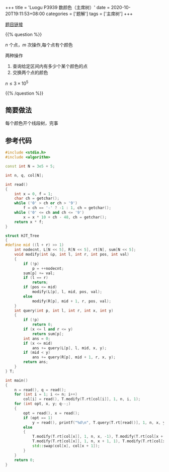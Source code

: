 +++
title = 'Luogu P3939 数颜色（主席树）'
date = 2020-10-20T19:11:53+08:00
categories = ['题解']
tags = ['主席树']
+++

[题目链接](https://www.luogu.com.cn/problem/P3939)

{{% question %}}

$n$ 个点，$m$ 次操作,每个点有个颜色

两种操作

1. 查询给定区间内有多少个某个颜色的点
2. 交换两个点的颜色

$n \le 3 \times 10^5$

{{% /question %}}

<!--more-->

## 简要做法

每个颜色开个线段树，完事

## 参考代码

```cpp
#include <stdio.h>
#include <algorithm>

const int N = 3e5 + 5;

int n, q, col[N];

int read()
{
    int x = 0, f = 1;
    char ch = getchar();
    while ('0' > ch or ch > '9')
        f = ch == '-' ? -1 : 1, ch = getchar();
    while ('0' <= ch and ch <= '9')
        x = x * 10 + ch - 48, ch = getchar();
    return x * f;
}

struct HJT_Tree
{
#define mid ((l + r) >> 1)
    int nodecnt, L[N << 5], R[N << 5], rt[N], sum[N << 5];
    void modify(int &p, int l, int r, int pos, int val)
    {
        if (!p)
            p = ++nodecnt;
        sum[p] += val;
        if (l == r)
            return;
        if (pos <= mid)
            modify(L[p], l, mid, pos, val);
        else
            modify(R[p], mid + 1, r, pos, val);
    }
    int query(int p, int l, int r, int x, int y)
    {
        if (!p)
            return 0;
        if (x <= l and r <= y)
            return sum[p];
        int ans = 0;
        if (x <= mid)
            ans += query(L[p], l, mid, x, y);
        if (mid < y)
            ans += query(R[p], mid + 1, r, x, y);
        return ans;
    }
} T;

int main()
{
    n = read(), q = read();
    for (int i = 1; i <= n; i++)
        col[i] = read(), T.modify(T.rt[col[i]], 1, n, i, 1);
    for (int opt, x, y; q--;)
    {
        opt = read(), x = read();
        if (opt == 1)
            y = read(), printf("%d\n", T.query(T.rt[read()], 1, n, x, y));
        else
        {
            T.modify(T.rt[col[x]], 1, n, x, -1), T.modify(T.rt[col[x + 1]], 1, n, x + 1, -1);
            T.modify(T.rt[col[x]], 1, n, x + 1, 1), T.modify(T.rt[col[x + 1]], 1, n, x, 1);
            std::swap(col[x], col[x + 1]);
        }
    }
    return 0;
}
```
